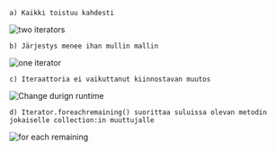     a) Kaikki toistuu kahdesti

![two iterators](https://cdn.imgchest.com/files/3yrgcjekd4z.png)

    b) Järjestys menee ihan mullin mallin 

![one iterator](https://cdn.imgchest.com/files/pyq9clo5942.png)

    c) Iteraattoria ei vaikuttanut kiinnostavan muutos

![Change durign runtime](https://cdn.imgchest.com/files/j7mmc6ewe76.png)

    d) Iterator.foreachremaining() suorittaa suluissa olevan metodin jokaiselle collection:in muuttujalle

![for each remaining](https://cdn.imgchest.com/files/pyvdc5xjzyk.png)
